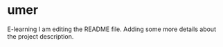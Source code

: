 # umer
E-learning
I am editing the README file. Adding some more details about the project description.
